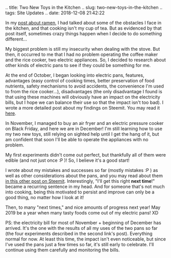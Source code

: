.. title: Two New Toys in the Kitchen
.. slug: two-new-toys-in-the-kitchen
.. tags: Site Updates
.. date: 2018-12-08 21:42:22

In my [post about ramen](/en/blog/p3-food-ramen), I had talked about some of the obstacles I face in the kitchen, and that cooking isn't my cup of tea. But as evidenced by that post itself, sometimes crazy things happen when I decide to do something different... <!--teaser_end-->

My biggest problem is still my insecurity when dealing with the stove. But then, it occurred to me that I had no problem operating the coffee maker and the rice cooker, two electric appliances. So, I decided to research about other kinds of electric pans to see if they could be something for me.

At the end of October, I began looking into electric pans, features, advantages (easy control of cooking times, better preservation of food nutrients, safety mechanisms to avoid accidents, the convenience I'm used to from the rice cooker...), disadvantages (the only disadvantage I found is that using these machines will obviously have an impact on the electricity bills, but I hope we can balance their use so that the impact isn't too bad). I wrote a more detailed post about my findings on Steemit. You may read it [here][appliances001].

In November, I managed to buy an air fryer and an electric pressure cooker on Black Friday, and here we are in December! I'm still learning how to use my two new toys, still relying on sighted help until I get the hang of it, but am confident that soon I'll be able to operate the appliances with no problem.

My first experiments didn't come out perfect, but thankfully all of them were edible (and not just once :P )! So, I believe it's a good start!

I wrote about my mistakes and successes so far (mostly mistakes :P ) as well as other considerations about the pans, and you may read about them [in this other post on Steemit][appliances002]. Interestingly, "I'll get this right **next time**!" became a recurring sentence in my head. And for someone that's not much into cooking, being this motivated to persist and improve can only be a good thing, no matter how I look at it!

Then, to many "next times," and nice amounts of progress next year! May 2019 be a year when many tasty foods come out of my electric pans! XD

PS: the electricity bill for most of November + beginning of December has arrived. It's the one with the results of all my uses of the two pans so far (the four experiments described in the second link's post). Everything normal for now. At least this time, the impact isn't even noticeable, but since I've used the pans just a few times so far, it's still early to celebrate. I'll continue using them carefully and monitoring the bills.

[appliances001]: https://steemit.com/kitchen/@aiyumi/running-away-from-the-stove-looking-into-electric-pans-and-such
[appliances002]: https://steemit.com/kitchen/@aiyumi/kitchen-beginner-adventures-testing-my-new-electric-pans

